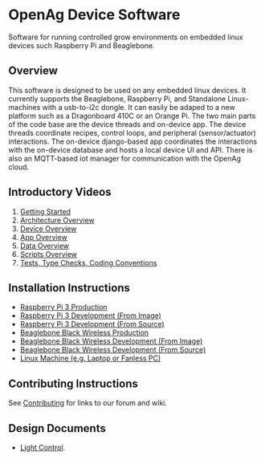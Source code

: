 # OpenAg Device Software
Software for running controlled grow environments on embedded linux devices such Raspberry Pi and Beaglebone. 

## Overview
This software is designed to be used on any embedded linux devices. 
It currently supports the Beaglebone, Raspberry Pi, and Standalone Linux-machines with a usb-to-i2c dongle.
It can easily be adaped to a new platform such as a Dragonboard 410C or an Orange Pi.
The two main parts of the code base are the device threads and on-device app. 
The device threads coordinate recipes, control loops, and peripheral (sensor/actuator) interactions. 
The on-device django-based app coordinates the interactions with the on-device database and hosts a local device UI and API. 
There is also an MQTT-based iot manager for communication with the OpenAg cloud.

## Introductory Videos
1. [Getting Started](https://youtu.be/M3rPBoFnRuo)
2. [Architecture Overview](https://youtu.be/tYYAANnXESI) 
3. [Device Overview](https://youtu.be/lotOETQ6RsQ)
4. [App Overview](https://youtu.be/2YWZdtC_ApQ)
5. [Data Overview](https://youtu.be/DeByYZ-9yeI)
6. [Scripts Overview](https://youtu.be/glc1fmoQOr4)
7. [Tests, Type Checks, Coding Conventions](https://youtu.be/USms_7X83aE)

## Installation Instructions
 - [Raspberry Pi 3 Production](docs/install/install_raspberry_pi_3_production.md)
 - [Raspberry Pi 3 Development (From Image)](docs/install/install_raspberry_pi_3_development_image.md)
 - [Raspberry Pi 3 Development (From Source)](docs/install/install_raspberry_pi_3_development_source.md)
 - [Beaglebone Black Wireless Production](docs/install/install_beaglebone_black_wireless_production.md)
 - [Beaglebone Black Wireless Development (From Image)](docs/install/install_beaglebone_black_wireless_development_image.md)
 - [Beaglebone Black Wireless Development (From Source)](docs/install/install_beaglebone_black_wireless_development_source.md)
 - [Linux Machine (e.g. Laptop or Fanless PC)](docs/install/install_linux_machine.md)

## Contributing Instructions
See [Contributing](docs/contributing.md) for links to our forum and wiki.

## Design Documents
 - [Light Control](docs/light/overview.md).
